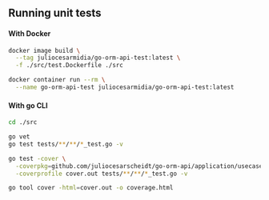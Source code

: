 ## Running unit tests

#### With Docker

```bash
docker image build \
  --tag juliocesarmidia/go-orm-api-test:latest \
  -f ./src/test.Dockerfile ./src

docker container run --rm \
  --name go-orm-api-test juliocesarmidia/go-orm-api-test:latest
```

#### With go CLI

```bash
cd ./src

go vet
go test tests/**/**/*_test.go -v

go test -cover \
  -coverpkg=github.com/juliocesarscheidt/go-orm-api/application/usecase \
  -coverprofile cover.out tests/**/**/*_test.go -v

go tool cover -html=cover.out -o coverage.html
```
